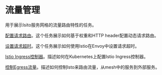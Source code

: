 # 流量管理

用于展示Isito服务网格的流量路由特性的任务。

[配置请求路由](request-routing.md)。这个任务展示如何基于权重和HTTP header配置动态请求路由。

[设置请求超时](request-timeouts.md)。这个任务展示如何使用Istio在Envoy中设置请求超时。

[Istio Ingress控制器](ingress.md)。描述如何在Kubernetes上配置Istio Ingress控制器。

[控制Egress流量](egress.md)。描述如何控制Isto来路由流量，从mesh中的服务到外部服务。



